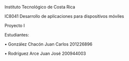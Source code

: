 
Instituto Tecnológico de Costa Rica

IC8041 Desarrollo de aplicaciones para dispositivos móviles

Proyecto I

Estudiantes: 

•	González Chacón Juan Carlos 			201226896

•	Rodríguez Arce  Juan José				  200944003





